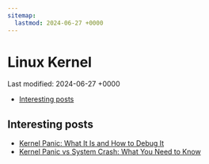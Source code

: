 ```yaml
---
sitemap:
  lastmod: 2024-06-27 +0000
---
```


# Linux Kernel

Last modified: 2024-06-27 +0000

- [Interesting posts](#interesting-posts)

## Interesting posts

- [Kernel Panic: What It Is and How to Debug It](https://www.linkedin.com/advice/0/what-kernel-panic-how-can-you-debug-skills-computer-science-yahwf)
- [Kernel Panic vs System Crash: What You Need to Know](https://www.linkedin.com/advice/1/what-difference-between-kernel-panic-system-crash-e7w9e)
